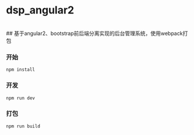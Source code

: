 # dsp_angular2
<br> 
## 基于angular2、bootstrap前后端分离实现的后台管理系统，使用webpack打包

### 开始
`npm install` 

### 开发
`npm run dev`

### 打包
`npm run build`

